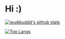 # Hi :)

[![wudikuddd's github stats](https://github-readme-stats.vercel.app/api?username=wudikuddd&count_private=true&show_icons=true&theme=dracula)](https://github.com/wudikuddd/wudikuddd)

[![Top Langs](https://github-readme-stats.vercel.app/api/top-langs/?username=wudikuddd&layout=compact&theme=dracula)](https://github.com/wudikuddd/wudikuddd)

<!--
**wudikuddd/wudikuddd** is a ✨ _special_ ✨ repository because its `README.md` (this file) appears on your GitHub profile.

Here are some ideas to get you started:

- 🔭 I’m currently working on ...
- 🌱 I’m currently learning ...
- 👯 I’m looking to collaborate on ...
- 🤔 I’m looking for help with ...
- 💬 Ask me about ...
- 📫 How to reach me: ...
- 😄 Pronouns: ...
- ⚡ Fun fact: ...
-->
